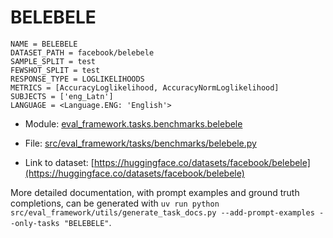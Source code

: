 # BELEBELE

````
NAME = BELEBELE
DATASET_PATH = facebook/belebele
SAMPLE_SPLIT = test
FEWSHOT_SPLIT = test
RESPONSE_TYPE = LOGLIKELIHOODS
METRICS = [AccuracyLoglikelihood, AccuracyNormLoglikelihood]
SUBJECTS = ['eng_Latn']
LANGUAGE = <Language.ENG: 'English'>
````

- Module: [eval_framework.tasks.benchmarks.belebele](eval_framework.tasks.benchmarks.belebele)

- File: [src/eval_framework/tasks/benchmarks/belebele.py](../../src/eval_framework/tasks/benchmarks/belebele.py)

- Link to dataset: [https://huggingface.co/datasets/facebook/belebele](https://huggingface.co/datasets/facebook/belebele)

More detailed documentation, with prompt examples and ground truth completions, can be generated with `uv run python src/eval_framework/utils/generate_task_docs.py --add-prompt-examples --only-tasks "BELEBELE"`.
